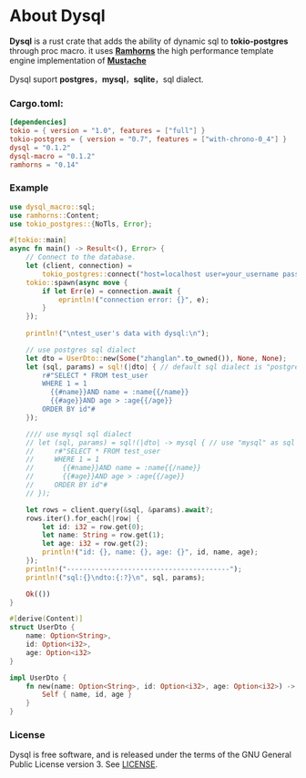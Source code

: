 # About Dysql

**Dysql** is a rust crate that adds the ability of dynamic sql to **tokio-postgres** through proc macro. it uses [**Ramhorns**](https://github.com/maciejhirsz/ramhorns) the high performance template engine implementation of [**Mustache**](https://mustache.github.io/) 

Dysql suport **postgres**，**mysql**，**sqlite**，sql dialect.

### Cargo.toml:
```toml
[dependencies]
tokio = { version = "1.0", features = ["full"] }
tokio-postgres = { version = "0.7", features = ["with-chrono-0_4"] }
dysql = "0.1.2"
dysql-macro = "0.1.2"
ramhorns = "0.14"
```

### Example
```rust
use dysql_macro::sql;
use ramhorns::Content;
use tokio_postgres::{NoTls, Error};

#[tokio::main]
async fn main() -> Result<(), Error> {
    // Connect to the database.
    let (client, connection) =
        tokio_postgres::connect("host=localhost user=your_username password=your_password dbname=your_database", NoTls).await?;
    tokio::spawn(async move {
        if let Err(e) = connection.await {
            eprintln!("connection error: {}", e);
        }
    });
 
    println!("\ntest_user's data with dysql:\n");

    // use postgres sql dialect 
    let dto = UserDto::new(Some("zhanglan".to_owned()), None, None);
    let (sql, params) = sql!(|dto| { // default sql dialect is "postgres"
        r#"SELECT * FROM test_user 
        WHERE 1 = 1
          {{#name}}AND name = :name{{/name}}
          {{#age}}AND age > :age{{/age}}
        ORDER BY id"#
    });

    //// use mysql sql dialect 
    // let (sql, params) = sql!(|dto| -> mysql { // use "mysql" as sql dialect
    //     r#"SELECT * FROM test_user 
    //     WHERE 1 = 1
    //       {{#name}}AND name = :name{{/name}}
    //       {{#age}}AND age > :age{{/age}}
    //     ORDER BY id"#
    // });

    let rows = client.query(&sql, &params).await?;
    rows.iter().for_each(|row| {
        let id: i32 = row.get(0);
        let name: String = row.get(1);
        let age: i32 = row.get(2);
        println!("id: {}, name: {}, age: {}", id, name, age);
    });
    println!("----------------------------------------");
    println!("sql:{}\ndto:{:?}\n", sql, params);

    Ok(())
}

#[derive(Content)]
struct UserDto {
    name: Option<String>,
    id: Option<i32>,
    age: Option<i32>
}

impl UserDto {
    fn new(name: Option<String>, id: Option<i32>, age: Option<i32>) -> Self {
        Self { name, id, age }
    }
}
```

### License

Dysql is free software, and is released under the terms of the GNU General Public
License version 3. See [LICENSE](LICENSE).
